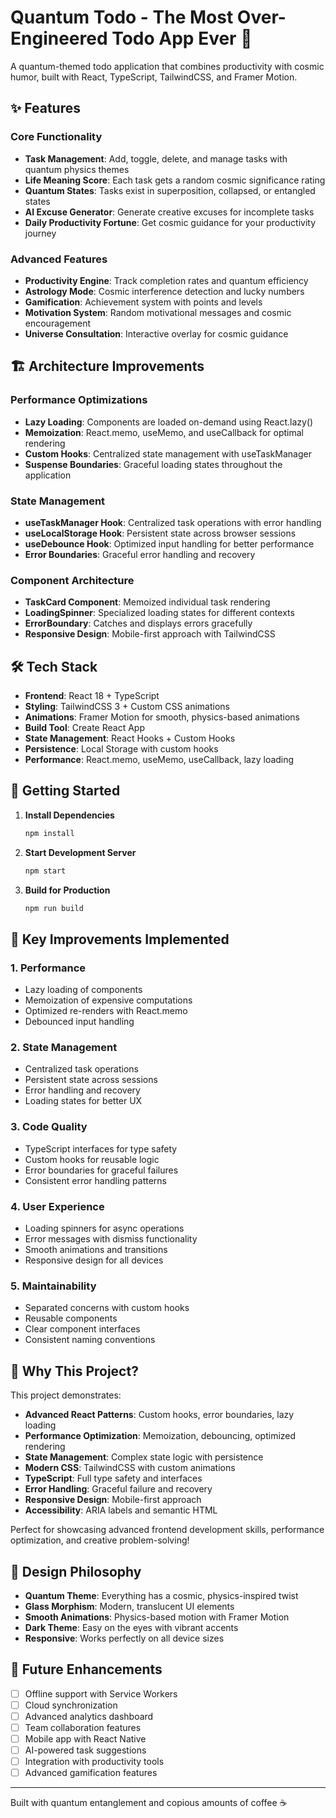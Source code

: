 # Quantum Todo - The Most Over-Engineered Todo App Ever 🚀

A quantum-themed todo application that combines productivity with cosmic humor, built with React, TypeScript, TailwindCSS, and Framer Motion.

## ✨ Features

### Core Functionality
- **Task Management**: Add, toggle, delete, and manage tasks with quantum physics themes
- **Life Meaning Score**: Each task gets a random cosmic significance rating
- **Quantum States**: Tasks exist in superposition, collapsed, or entangled states
- **AI Excuse Generator**: Generate creative excuses for incomplete tasks
- **Daily Productivity Fortune**: Get cosmic guidance for your productivity journey

### Advanced Features
- **Productivity Engine**: Track completion rates and quantum efficiency
- **Astrology Mode**: Cosmic interference detection and lucky numbers
- **Gamification**: Achievement system with points and levels
- **Motivation System**: Random motivational messages and cosmic encouragement
- **Universe Consultation**: Interactive overlay for cosmic guidance

## 🏗️ Architecture Improvements

### Performance Optimizations
- **Lazy Loading**: Components are loaded on-demand using React.lazy()
- **Memoization**: React.memo, useMemo, and useCallback for optimal rendering
- **Custom Hooks**: Centralized state management with useTaskManager
- **Suspense Boundaries**: Graceful loading states throughout the application

### State Management
- **useTaskManager Hook**: Centralized task operations with error handling
- **useLocalStorage Hook**: Persistent state across browser sessions
- **useDebounce Hook**: Optimized input handling for better performance
- **Error Boundaries**: Graceful error handling and recovery

### Component Architecture
- **TaskCard Component**: Memoized individual task rendering
- **LoadingSpinner**: Specialized loading states for different contexts
- **ErrorBoundary**: Catches and displays errors gracefully
- **Responsive Design**: Mobile-first approach with TailwindCSS

## 🛠️ Tech Stack

- **Frontend**: React 18 + TypeScript
- **Styling**: TailwindCSS 3 + Custom CSS animations
- **Animations**: Framer Motion for smooth, physics-based animations
- **Build Tool**: Create React App
- **State Management**: React Hooks + Custom Hooks
- **Persistence**: Local Storage with custom hooks
- **Performance**: React.memo, useMemo, useCallback, lazy loading

## 🚀 Getting Started

1. **Install Dependencies**
   ```bash
   npm install
   ```

2. **Start Development Server**
   ```bash
   npm start
   ```

3. **Build for Production**
   ```bash
   npm run build
   ```

## 🎯 Key Improvements Implemented

### 1. Performance
- Lazy loading of components
- Memoization of expensive computations
- Optimized re-renders with React.memo
- Debounced input handling

### 2. State Management
- Centralized task operations
- Persistent state across sessions
- Error handling and recovery
- Loading states for better UX

### 3. Code Quality
- TypeScript interfaces for type safety
- Custom hooks for reusable logic
- Error boundaries for graceful failures
- Consistent error handling patterns

### 4. User Experience
- Loading spinners for async operations
- Error messages with dismiss functionality
- Smooth animations and transitions
- Responsive design for all devices

### 5. Maintainability
- Separated concerns with custom hooks
- Reusable components
- Clear component interfaces
- Consistent naming conventions

## 🌟 Why This Project?

This project demonstrates:
- **Advanced React Patterns**: Custom hooks, error boundaries, lazy loading
- **Performance Optimization**: Memoization, debouncing, optimized rendering
- **State Management**: Complex state logic with persistence
- **Modern CSS**: TailwindCSS with custom animations
- **TypeScript**: Full type safety and interfaces
- **Error Handling**: Graceful failure and recovery
- **Responsive Design**: Mobile-first approach
- **Accessibility**: ARIA labels and semantic HTML

Perfect for showcasing advanced frontend development skills, performance optimization, and creative problem-solving!

## 🎨 Design Philosophy

- **Quantum Theme**: Everything has a cosmic, physics-inspired twist
- **Glass Morphism**: Modern, translucent UI elements
- **Smooth Animations**: Physics-based motion with Framer Motion
- **Dark Theme**: Easy on the eyes with vibrant accents
- **Responsive**: Works perfectly on all device sizes

## 🔮 Future Enhancements

- [ ] Offline support with Service Workers
- [ ] Cloud synchronization
- [ ] Advanced analytics dashboard
- [ ] Team collaboration features
- [ ] Mobile app with React Native
- [ ] AI-powered task suggestions
- [ ] Integration with productivity tools
- [ ] Advanced gamification features

---

Built with quantum entanglement and copious amounts of coffee ☕
